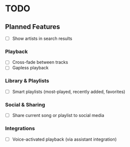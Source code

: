 # TODO

## Planned Features
- [ ] Show artists in search results

### Playback
- [ ] Cross-fade between tracks
- [ ] Gapless playback

### Library & Playlists
- [ ] Smart playlists (most-played, recently added, favorites)

### Social & Sharing
- [ ] Share current song or playlist to social media

### Integrations
- [ ] Voice-activated playback (via assistant integration)